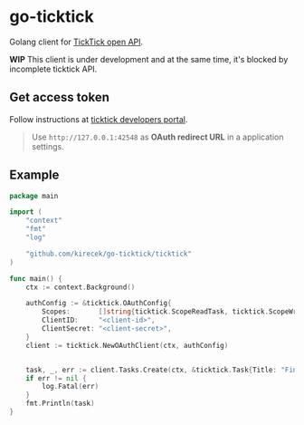 # go-ticktick

Golang client for [TickTick open API](https://developer.ticktick.com/docs/index.html#/openapi?id=ticktick-open-api).

**WIP** This client is under development and at the same time, it's blocked by incomplete ticktick API.

## Get access token

Follow instructions at [ticktick developers portal](https://developer.ticktick.com/api#/openapi?id=authorization).

> Use `http://127.0.0.1:42548` as **OAuth redirect URL** in a application settings.

## Example

```go
package main

import (
	"context"
	"fmt"
	"log"

	"github.com/kirecek/go-ticktick/ticktick"
)

func main() {
    ctx := context.Background()

	authConfig := &ticktick.OAuthConfig{
		Scopes:       []string{ticktick.ScopeReadTask, ticktick.ScopeWriteTask},
		ClientID:     "<client-id>",
		ClientSecret: "<client-secret>",
	}
	client := ticktick.NewOAuthClient(ctx, authConfig)


	task, _, err := client.Tasks.Create(ctx, &ticktick.Task{Title: "Finish go-ticktick client"})
    if err != nil {
        log.Fatal(err)
    }
    fmt.Println(task)
}
```
